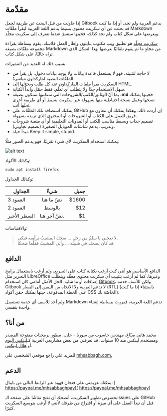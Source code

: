 # مقدّمة

إذا حاولت من قبل البحث عن طريقة لجعل Gitbook يدعم العربية ولم تجد، أو إذا ما كنت قد بحثت عن أي سكربت محتوى بسيط يدعم اللغة العربية ليقرأ ملفّات Markdown ويعرضها على شكل كتاب ولم تجد كذلك، فحينها ستسرّ عندما تتعرف إلى سكربت مجلّد.

[سكربت مجلّد](https://github.com/mhsabbagh/mujallad) هو تطبيق ويب مكتوب ببايثون وإطار العمل فلاسك. يقوم ببساطة بقراءة مجموعة ملفّات بصيغة Markdown من مجلدٍ ما ثم يقوم تلقائيًا بعرضها بهذا الشكل الذي تراه حاليًا، على شكل كتاب.

بسبب ذلك له العديد من المميزات:

* لا حاجة لتثبيته، فهو لا يستعمل قاعدة بيانات ولا يوجد بيانات دخول، بل يقرأ من الملفّات النصية لماركداون مباشرةً.
* السكربت يقرأ ملفات الماركداون عند كل طلب ويحوّلها إلى HTML.
* سهل الاستخدام جدًا ولا يتطلب أي تعلّم، فقط حمّل وابدأ الكتابة.
* بما أنّ الوثائق/الكتب/الشروحات التي ستكتبها ستكون بصيغة **.md** فحينها يمكنك نسخها وعمل نسخة احتياطية منها بسهولة عبر سكربت بسيط أو أي طريقة أخرى تحبّها أنت.
* يمكنك استضافة تلك الملفّات على GitHub إن أردت ذلك، وهكذا يمكنك أن تتعاون مع فريق للعمل على الكتاب أو الشروحات أو المحتوى الذي تريده بسهولة.
* تصميم جذاب وبسيط مناسب للكتب أو المدونات التعليمية أو أي منصة شروحات وتدريب. يدعم شاشات الموبايل الصغيرة (تصميم تجاوبي).
* مبدأ حياة Keep it simple, stupid.

يمكنك استخدام السكربت لأي شيء تقريبًا، فهو يدعم الصور مثلًا:

![alt text](https://i.imgur.com/daeiPTv.png "Logo Title Text 1")

وكذلك الأكواد:

    sudo apt install firefox
    
وكذلك الجداول:

| الجداول        | شيءٌ           | جميل  |
| ------------- |:-------------:| -----:|
| العمود 3      | نصٌ ما هنا | $1600 |
| العمود 2      | بالوسط      |   $12 |
| السطر الأخير | نصٌ آخر هنا.      |    $1 |

والاقتباسات:

> لا تعجبي يا سلمُ من رجلٍ ... ضحكَ المشيبُ برأسه فبكى.  
قد كان يضحك في شيبته ... وأتى المشيبُ فقلَّما ضحكا.  

## الدافع

الدافع الأساسي هو أنني كنت أرغب بكتابة كتاب على السريع، ولم أرغب باستعمال برامج التحرير مثل LibreOffice وغيرها، كما لم أرغب بتثبيت أي سكربت محتوى معقّد ويتطلب إضافات أو ما شابه. الحل الأمثل أمامي كان استخدام [Gitbook](https://www.gitbook.com/)، ولكن للأسف خدمة Gitbook لا تدعم العربية ولا الاتجاه من اليمين إلى اليسار (RTL) (باستثناء إذا ما كنت على الخطة المدفوعة، حينها يمكنك حقن أكواد CSS الخاصّة بك).

ولم أجد للأسف أي خدمة تستعمل Markdown تدعم اللغة العربية، فقررت ببساطة إنشاء واحدة بنفسي.

## من أنا؟

محمد هاني صبّاغ، مهندس حاسوب من سوريا - حلب. مطور برمجيات مفتوحة المصدر ومستخدم لينكس منذ 10 سنوات. قد تعرفني من بعض مشاريعي العربية كـ[لينكس اليوم](https://linux-2-day.com) أو [هلال لينكس](https://helallinux.com).

للمزيد عنّي راجع موقعي الشخصي على [mhsabbagh.com.](https://mhsabbagh.com)

## الدعم

يمكنك عزيمتي على فنجان قهوة عبر الرابط التالي من بايبال: [ https://paypal.me/mhsabbaghpay]( https://paypal.me/mhsabbaghpay)

بخصوص تطوير السكربت، أنصحك أن تفتح نقاشًا على صفحة الـissues على GitHub قبل أن تبدأ العمل على أي ميزة أو اقتراح من طرفك لأنني لا أرغب بتوسيع السكربت كثيرًا.
